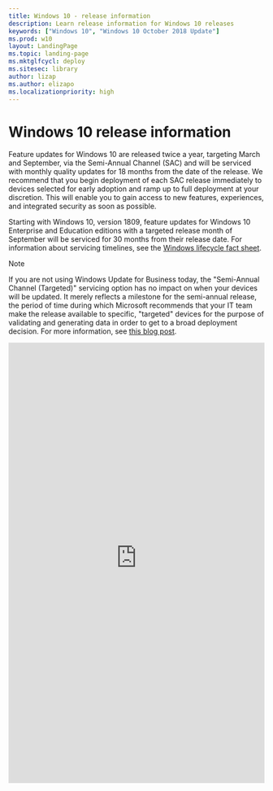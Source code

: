 ```yaml
---
title: Windows 10 - release information
description: Learn release information for Windows 10 releases
keywords: ["Windows 10", "Windows 10 October 2018 Update"]
ms.prod: w10
layout: LandingPage  
ms.topic: landing-page
ms.mktglfcycl: deploy
ms.sitesec: library
author: lizap
ms.author: elizapo
ms.localizationpriority: high
---
```

# Windows 10 release information

Feature updates for Windows 10 are released twice a year, targeting March and September, via the Semi-Annual Channel (SAC) and will be serviced with monthly quality updates for 18 months from the date of the release. We recommend that you begin deployment of each SAC release immediately to devices selected for early adoption and ramp up to full deployment at your discretion. This will enable you to gain access to new features, experiences, and integrated security as soon as possible.

Starting with Windows 10, version 1809, feature updates for Windows 10 Enterprise and Education editions with a targeted release month of September will be serviced for 30 months from their release date. For information about servicing timelines, see the [Windows lifecycle fact sheet](https://support.microsoft.com/help/13853).

>[!NOTE]
>If you are not using Windows Update for Business today, the "Semi-Annual Channel (Targeted)" servicing option has no impact on when your devices will be updated. It merely reflects a milestone for the semi-annual release, the period of time during which Microsoft recommends that your IT team make the release available to specific, "targeted" devices for the purpose of validating and generating data in order to get to a broad deployment decision. For more information, see [this blog post](https://techcommunity.microsoft.com/t5/Windows-IT-Pro-Blog/Windows-Update-for-Business-and-the-retirement-of-SAC-T/ba-p/339523).


<div class="m-rich-content-block" data-grid="col-12">
    <div id="winrelinfo" xmlns="http://www.w3.org/1999/xhtml"><iframe width="100%" height="866px" id="winrelinfo_iframe" src="https://winreleaseinfoprod.blob.core.windows.net/winreleaseinfoprod/en-US.html" frameborder="0" marginwidth="0" marginheight="0" scrolling="auto"></iframe></div>
    <script src="https://winreleaseinfoprod.blob.core.windows.net/winreleaseinfoprod/iframe.js" xmlns="http://www.w3.org/1999/xhtml"></script>
    <script xmlns="http://www.w3.org/1999/xhtml">/*<![CDATA[*/winrelinfo_setup("https://winreleaseinfoprod.blob.core.windows.net/winreleaseinfoprod/en-US.html")/*]]>*/</script>
</div>


